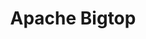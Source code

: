 ---
image:
  featured: 'true'
  path: /assets/images/projects/apache-bigtop.png
parent_project: apache
permalink: /engineering/projects/apache/apache-bigtop/
project_link_name: apache-bigtop
project_url: https://www.opencompute.org/
statsAvailable: 'true'
title: Apache Bigtop
---